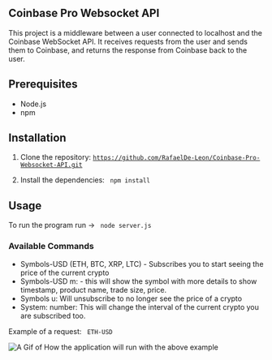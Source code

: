 ## Coinbase Pro Websocket API

This project is a middleware between a user connected to localhost and the Coinbase WebSocket API. It receives requests from the user and sends them to Coinbase, and returns the response from Coinbase back to the user.

## Prerequisites

- Node.js
- npm

## Installation

1. Clone the repository:
   <code>https://github.com/RafaelDe-Leon/Coinbase-Pro-Websocket-API.git</code>

2. Install the dependencies: <code> npm install </code>

## Usage

To run the program run -> <code> node server.js </code>

### Available Commands

- Symbols-USD (ETH, BTC, XRP, LTC) - Subscribes you to start seeing the price of the current crypto
- Symbols-USD m: - this will show the symbol with more details to show timestamp, product name, trade size, price.
- Symbols u: Will unsubscribe to no longer see the price of a crypto
- System: number: This will change the interval of the current crypto you are subscribed too.

Example of a request: <code> ETH-USD </code>

![A Gif of How the application will run with the above example](https://i.imgur.com/5oO5Xqv.gif)
